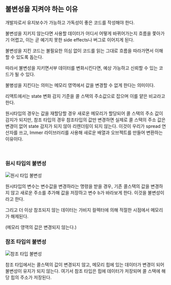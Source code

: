 ## 불변성을 지켜야 하는 이유

개발자로서 유지보수가 가능하고 가독성이 좋은 코드를 작성해야 한다.

불변성을 지키지 않는다면 사용할 데이터가 어디서 어떻게 바뀌어가는지 흐름을 쫓아가기 어렵고, 이는 곧 예기치 못한 side effects나 버그로 이어지게 된다.

불변성을 지킨 코드는 불필요한 의심 없이 코드를 읽는 그대로 흐름을 따라가면서 이해할 수 있도록 돕는다.

따라서 불변성을 지키면서부 데이터를 변화시킨다면, 예상 가능하고 신뢰할 수 있는 코드가 될 수 있다.

불병성을 지킨다는 의미는 메모리 영역에서 값을 변경할 수 없게 한다는 의미이다.

리액트에서는 state 변화 감지 기준을 콜 스택의 주소값으로 잡으며 이를 얕은 비교라고 한다.

원시타입의 경우는 값을 재할당할 경우 새로운 메모리가 할당되어 콜 스택의 주소 값이 감지가 되지만, 참조 타입의 경우 참조타입의 값만 변경하면 실제로 콜 스택의 주소 값은 변경이 없어 state 감지가 되지 않아 리렌더링이 되지 않는다. 이것이 우리가 spread 연산자를 쓰고, Immer 라이브러리를 사용해 새로운 배열과 오브젝트를 만들어 변환하는 이유이다.

<br />

### 원시 타입의 불변성

<img src="https://www.notion.so/image/https%3A%2F%2Fprod-files-secure.s3.us-west-2.amazonaws.com%2F8f34238a-246a-4ffd-8d8a-f3a45a9148ed%2Feba34dad-ba46-420a-9a1e-b3f8c243e46b%2FUntitled.png?table=block&id=3d2b25e9-3542-4df4-ac93-aa8f625d92c6&spaceId=8f34238a-246a-4ffd-8d8a-f3a45a9148ed&width=2000&userId=1b419ea2-181a-44f5-8d9f-c80b349fd635&cache=v2" alt="원시 타입 불변성"/>

원시타입의 변수는 변수값을 변경하라는 명령을 받을 경우, 기존 콜스택의 값을 변경하지 않고 새로운 주소를 추가해 값을 저장하고 변수 b가 바라보게 한다. 이것을 불변성이라고 한다.

그리고 더 이상 참조되지 않는 데이터는 가비지 컬렉터에 의해 적절한 시점에서 메모리가 해제된다.

(메모리 영역의 값은 변경되지 않는다.)

### 참조 타입의 불변성

<img src="https://www.notion.so/image/https%3A%2F%2Fprod-files-secure.s3.us-west-2.amazonaws.com%2F8f34238a-246a-4ffd-8d8a-f3a45a9148ed%2F35b8a6a0-c380-4c9c-9c95-3dda291b401a%2FUntitled.png?table=block&id=bced07d9-fda3-4aa3-a8aa-4e36ac138b0e&spaceId=8f34238a-246a-4ffd-8d8a-f3a45a9148ed&width=2000&userId=1b419ea2-181a-44f5-8d9f-c80b349fd635&cache=v2" alt="참조 타입 불변성"/>

참조 타입에서는 콜스택의 값이 변경되지 않고, 메모리 힙에 있는 데이터가 변경이 되어 불변성이 유지가 되지 않는다. 여기서 참조 타입은 힙에 데이터가 저장되며 콜 스택에 해당 힙의 주소가 저장된다.
